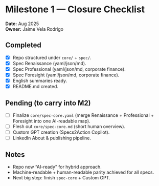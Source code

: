 # Milestone 1 — Closure Checklist

**Date:** Aug 2025  
**Owner:** Jaime Vela Rodrigo

## Completed
- [x] Repo structured under `core/` + `spec/`.
- [x] Spec Renaissance (yaml/json/md).
- [x] Spec Professional (yaml/json/md, corporate finance).
- [x] Spec Foresight (yaml/json/md, corporate finance).
- [x] English summaries ready.
- [x] README.md created.

## Pending (to carry into M2)
- [ ] Finalize `core/spec-core.yaml` (merge Renaissance + Professional + Foresight into one AI-readable map).
- [ ] Flesh out `core/spec-core.md` (short human overview).
- [ ] Custom GPT creation (Specs2Action Copilot).
- [ ] LinkedIn About & publishing pipeline.

## Notes
- Repo now “AI-ready” for hybrid approach.
- Machine-readable + human-readable parity achieved for all specs.
- Next big step: finish `spec-core` + Custom GPT.
